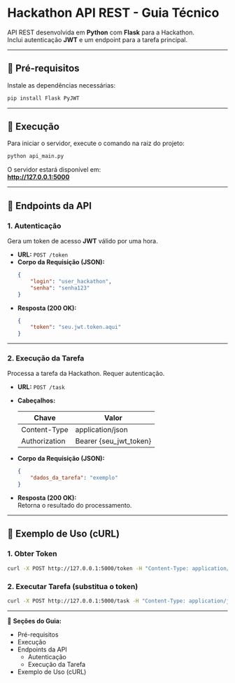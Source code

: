 # Hackathon API REST - Guia Técnico

API REST desenvolvida em **Python** com **Flask** para a Hackathon.  
Inclui autenticação **JWT** e um endpoint para a tarefa principal.

---

## 🧩 Pré-requisitos

Instale as dependências necessárias:

```bash
pip install Flask PyJWT
```

---

## 🚀 Execução

Para iniciar o servidor, execute o comando na raiz do projeto:

```bash
python api_main.py
```

O servidor estará disponível em:  
**http://127.0.0.1:5000**

---

## 🔗 Endpoints da API

### 1. Autenticação

Gera um token de acesso **JWT** válido por uma hora.

- **URL:** `POST /token`
- **Corpo da Requisição (JSON):**
  ```json
  {
      "login": "user_hackathon",
      "senha": "senha123"
  }
  ```
- **Resposta (200 OK):**
  ```json
  {
      "token": "seu.jwt.token.aqui"
  }
  ```

---

### 2. Execução da Tarefa

Processa a tarefa da Hackathon. Requer autenticação.

- **URL:** `POST /task`
- **Cabeçalhos:**

  | Chave          | Valor                    |
  |----------------|--------------------------|
  | Content-Type   | application/json          |
  | Authorization  | Bearer {seu_jwt_token}   |

- **Corpo da Requisição (JSON):**
  ```json
  {
      "dados_da_tarefa": "exemplo"
  }
  ```

- **Resposta (200 OK):**  
  Retorna o resultado do processamento.

---

## 🧪 Exemplo de Uso (cURL)

### 1. Obter Token

```bash
curl -X POST http://127.0.0.1:5000/token -H "Content-Type: application/json" -d '{"login": "user_hackathon", "senha": "senha123"}'
```

### 2. Executar Tarefa (substitua o token)

```bash
curl -X POST http://127.0.0.1:5000/task -H "Content-Type: application/json" -H "Authorization: Bearer seu.jwt.token.aqui" -d '{"dados_da_tarefa": "exemplo"}'
```

---

📂 **Seções do Guia:**
- Pré-requisitos  
- Execução  
- Endpoints da API  
  - Autenticação  
  - Execução da Tarefa  
- Exemplo de Uso (cURL)
